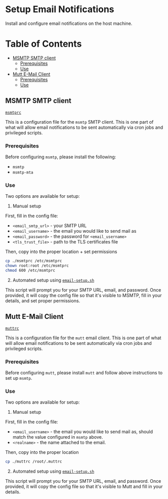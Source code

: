 # Setup Email Notifications

Install and configure email notifications on the host machine.




# Table of Contents

- [MSMTP SMTP client](#MSMTP-SMTP-client)
  - [Prerequisites](#Prerequisites)
  - [Use](#Use)
- [Mutt E-Mail Client](#Mutt-E-Mail-Client)
  - [Prerequisites](#Prerequisites-1)
  - [Use](#Use-1)




## MSMTP SMTP client
[`msmtprc`](msmtprc)

This is a configuration file for the `msmtp` SMTP client. This is one part of what will allow email notifications to be sent automatically via cron jobs and privileged scripts.

### Prerequisites
Before configuring `msmtp`, please install the following:
- `msmtp`
- `msmtp-mta`

### Use
Two options are available for setup:

1. Manual setup

First, fill in the config file:
  - `<email_smtp_url>` - your SMTP URL
  - `<email_username>` - the email you would like to send mail as
  - `<email_password>` - the password for `<email_username>`
  - `<tls_trust_file>` - path to the TLS certificates file

Then, copy into the proper location + set permissions
```sh
cp ./msmtprc /etc/msmtprc
chown root:root /etc/msmtprc
chmod 600 /etc/msmtprc
```

2. Automated setup using [`email-setup.sh`](email-setup.sh)

This script will prompt you for your SMTP URL, email, and password.
Once provided, it will copy the config file so that it's visible to MSMTP, fill in your details, and set proper permissions.



## Mutt E-Mail Client
[`muttrc`](muttrc)

This is a configuration file for the `mutt` email client.
This is one part of what will allow email notifications to be sent automatically via cron jobs and privileged scripts.

### Prerequisites
Before configuring `mutt`, please install `mutt` and follow above instructions to set up `msmtp`.

### Use
Two options are available for setup:

1. Manual setup

First, fill in the config file:
  - `<email_username>` - the email you would like to send mail as, should match the value configured in `msmtp` above.
  - `<realname>` - the name attached to the email.

Then, copy into the proper location
```sh
cp ./muttrc /root/.muttrc
```

2. Automated setup using [`email-setup.sh`](email-setup.sh)

This script will prompt you for your SMTP URL, email, and password.
Once provided, it will copy the config file so that it's visible to Mutt and fill in your details.
